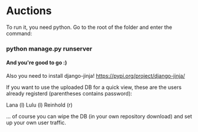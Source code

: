 # Auctions

To run it, you need python.
Go to the root of the folder and enter the command:

### python manage.py runserver

#### And you're good to go :)

Also you need to install django-jinja!
https://pypi.org/project/django-jinja/

If you want to use the uploaded DB for a quick view, these are the users already registerd (parentheses contains password):

Lana (l)
Lulu (l)
Reinhold (r)

... of course you can wipe the DB (in your own repository download) and set up your own user traffic.
